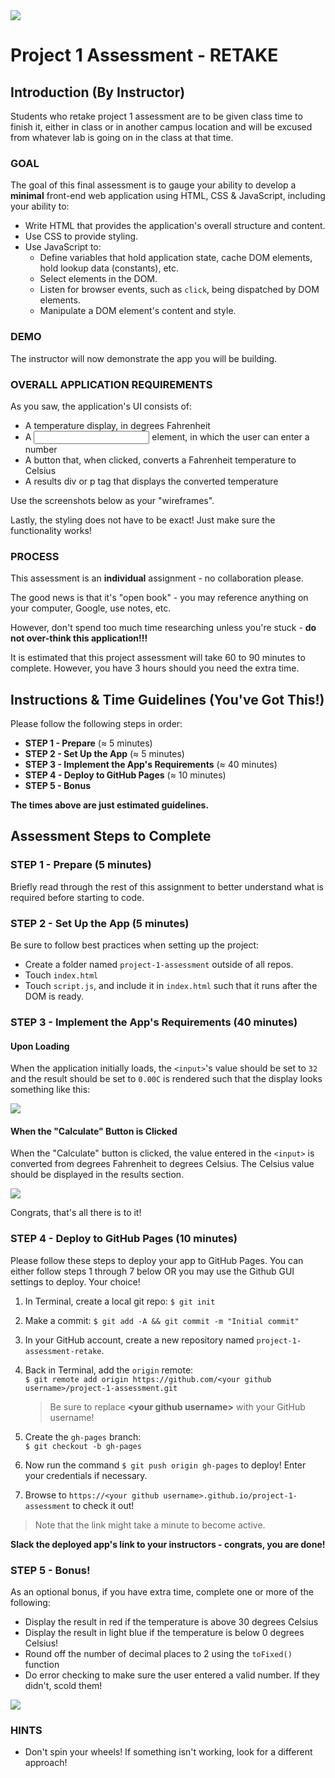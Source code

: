<img src="https://res.cloudinary.com/briezh/image/upload/v1545165944/Screen_Shot_2018-12-18_at_12.44.56_PM_jofkzq.png">

# Project 1 Assessment - RETAKE

## Introduction (By Instructor)

Students who retake project 1 assessment are to be given class time to finish it, either in class or in another campus location and will be excused from whatever lab is going on in the class at that time. 

### GOAL

The goal of this final assessment is to gauge your ability to develop a **minimal** front-end web application using HTML, CSS & JavaScript, including your ability to:

- Write HTML that provides the application's overall structure and content. 
- Use CSS to provide styling.
- Use JavaScript to:
    - Define variables that hold application state, cache DOM elements, hold lookup data (constants), etc.
    - Select elements in the DOM.
    - Listen for browser events, such as `click`, being dispatched by DOM elements.
    - Manipulate a DOM element's content and style. 

### DEMO

The instructor will now demonstrate the app you will be building.

### OVERALL APPLICATION REQUIREMENTS

As you saw, the application's UI consists of:

- A temperature display, in degrees Fahrenheit
- A <input> element, in which the user can enter a number
- A button that, when clicked, converts a Fahrenheit temperature to Celsius
- A results div or p tag that displays the converted temperature

Use the screenshots below as your "wireframes".

Lastly, the styling does not have to be exact! Just make sure the functionality works!

### PROCESS

This assessment is an **individual** assignment - no collaboration please.

The good news is that it's "open book" - you may reference anything on your computer, Google, use notes, etc. 

However, don't spend too much time researching unless you're stuck - **do not over-think this application!!!**

It is estimated that this project assessment will take 60 to 90 minutes to complete. However, you have 3 hours should you need the extra time.

## Instructions & Time Guidelines (You've Got This!)

Please follow the following steps in order:

- **STEP 1 - Prepare** (&asymp; 5 minutes)
- **STEP 2 - Set Up the App** (&asymp; 5 minutes)
- **STEP 3 - Implement the App's Requirements** (&asymp; 40 minutes)
- **STEP 4 - Deploy to GitHub Pages** (&asymp; 10 minutes)
- **STEP 5 - Bonus**

**The times above are just estimated guidelines.**

## Assessment Steps to Complete

### STEP 1 - Prepare (5 minutes)

Briefly read through the rest of this assignment to better understand what is required before starting to code.

### STEP 2 - Set Up the App (5 minutes)

Be sure to follow best practices when setting up the project:

- Create a folder named `project-1-assessment` outside of all repos.
- Touch `index.html`
- Touch `script.js`, and include it in `index.html` such that it runs after the DOM is ready.

### STEP 3 - Implement the App's Requirements (40 minutes)

#### Upon Loading

When the application initially loads, the `<input>`'s value should be set to `32` and the result should be set to `0.00C` is rendered such that the display looks something like this:

<img src="https://res.cloudinary.com/briezh/image/upload/v1545165944/Screen_Shot_2018-12-18_at_12.44.20_PM_n9cmi6.png">

#### When the "Calculate" Button is Clicked

When the "Calculate" button is clicked, the value entered in the `<input>` is converted from degrees Fahrenheit to degrees Celsius. The Celsius value should be displayed in the results section.

<img src="https://res.cloudinary.com/briezh/image/upload/v1545165944/Screen_Shot_2018-12-18_at_12.44.56_PM_jofkzq.png">

Congrats, that's all there is to it!

### STEP 4 - Deploy to GitHub Pages (10 minutes)

Please follow these steps to deploy your app to GitHub Pages. You can either follow steps 1 through 7 below OR you may use the Github GUI settings to deploy. Your choice!

1. In Terminal, create a local git repo: `$ git init`

2. Make a commit: `$ git add -A && git commit -m "Initial commit"`

3. In your GitHub account, create a new repository named `project-1-assessment-retake`.

4. Back in Terminal, add the `origin` remote:<br>`$ git remote add origin https://github.com/<your github username>/project-1-assessment.git`

    > Be sure to replace **\<your github username\>** with your GitHub username!

5. Create the `gh-pages` branch:<br>`$ git checkout -b gh-pages` 

6. Now run the command `$ git push origin gh-pages` to deploy! Enter your credentials if necessary.

7. Browse to `https://<your github username>.github.io/project-1-assessment` to check it out!

> Note that the link might take a minute to become active.

**Slack the deployed app's link to your instructors - congrats, you are done!**

### STEP 5 - Bonus!

As an optional bonus, if you have extra time, complete one or more of the following:

* Display the result in red if the temperature is above 30 degrees Celsius 
* Display the result in light blue if the temperature is below 0 degrees Celsius!
* Round off the number of decimal places to 2 using the `toFixed()` function
* Do error checking to make sure the user entered a valid number. If they didn't, scold them!

<img src="https://res.cloudinary.com/briezh/image/upload/v1545166468/Screen_Shot_2018-12-18_at_12.54.13_PM_s3udrl.png">

### HINTS

* Don't spin your wheels! If something isn't working, look for a different approach!

